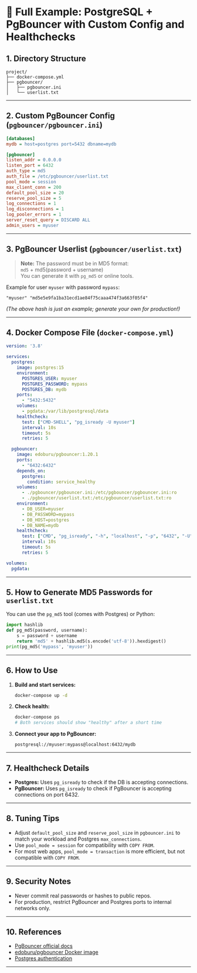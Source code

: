 
# 🐳 **Full Example: PostgreSQL + PgBouncer with Custom Config and Healthchecks**

## **1. Directory Structure**

```
project/
├── docker-compose.yml
├── pgbouncer/
│   ├── pgbouncer.ini
│   └── userlist.txt
```

---

## **2. Custom PgBouncer Config (`pgbouncer/pgbouncer.ini`)**

```ini
[databases]
mydb = host=postgres port=5432 dbname=mydb

[pgbouncer]
listen_addr = 0.0.0.0
listen_port = 6432
auth_type = md5
auth_file = /etc/pgbouncer/userlist.txt
pool_mode = session
max_client_conn = 200
default_pool_size = 20
reserve_pool_size = 5
log_connections = 1
log_disconnections = 1
log_pooler_errors = 1
server_reset_query = DISCARD ALL
admin_users = myuser
```

---

## **3. PgBouncer Userlist (`pgbouncer/userlist.txt`)**

> **Note:** The password must be in MD5 format:  
> `md5` + md5(password + username)  
> You can generate it with `pg_md5` or online tools.

Example for user `myuser` with password `mypass`:

```text
"myuser" "md5e5e9fa1ba31ecd1ae84f75caaa474f3a663f05f4"
```

*(The above hash is just an example; generate your own for production!)*

---

## **4. Docker Compose File (`docker-compose.yml`)**

```yaml
version: '3.8'

services:
  postgres:
    image: postgres:15
    environment:
      POSTGRES_USER: myuser
      POSTGRES_PASSWORD: mypass
      POSTGRES_DB: mydb
    ports:
      - "5432:5432"
    volumes:
      - pgdata:/var/lib/postgresql/data
    healthcheck:
      test: ["CMD-SHELL", "pg_isready -U myuser"]
      interval: 10s
      timeout: 5s
      retries: 5

  pgbouncer:
    image: edoburu/pgbouncer:1.20.1
    ports:
      - "6432:6432"
    depends_on:
      postgres:
        condition: service_healthy
    volumes:
      - ./pgbouncer/pgbouncer.ini:/etc/pgbouncer/pgbouncer.ini:ro
      - ./pgbouncer/userlist.txt:/etc/pgbouncer/userlist.txt:ro
    environment:
      - DB_USER=myuser
      - DB_PASSWORD=mypass
      - DB_HOST=postgres
      - DB_NAME=mydb
    healthcheck:
      test: ["CMD", "pg_isready", "-h", "localhost", "-p", "6432", "-U", "myuser"]
      interval: 10s
      timeout: 5s
      retries: 5

volumes:
  pgdata:
```

---

## **5. How to Generate MD5 Passwords for `userlist.txt`**

You can use the `pg_md5` tool (comes with Postgres) or Python:

```python
import hashlib
def pg_md5(password, username):
    s = password + username
    return 'md5' + hashlib.md5(s.encode('utf-8')).hexdigest()
print(pg_md5('mypass', 'myuser'))
```

---

## **6. How to Use**

1. **Build and start services:**
   ```bash
   docker-compose up -d
   ```

2. **Check health:**
   ```bash
   docker-compose ps
   # Both services should show "healthy" after a short time
   ```

3. **Connect your app to PgBouncer:**
   ```
   postgresql://myuser:mypass@localhost:6432/mydb
   ```

---

## **7. Healthcheck Details**

- **Postgres:** Uses `pg_isready` to check if the DB is accepting connections.
- **PgBouncer:** Uses `pg_isready` to check if PgBouncer is accepting connections on port 6432.

---

## **8. Tuning Tips**

- Adjust `default_pool_size` and `reserve_pool_size` in `pgbouncer.ini` to match your workload and Postgres `max_connections`.
- Use `pool_mode = session` for compatibility with `COPY FROM`.
- For most web apps, `pool_mode = transaction` is more efficient, but not compatible with `COPY FROM`.

---

## **9. Security Notes**

- Never commit real passwords or hashes to public repos.
- For production, restrict PgBouncer and Postgres ports to internal networks only.

---

## **10. References**

- [PgBouncer official docs](https://www.pgbouncer.org/config.html)
- [edoburu/pgbouncer Docker image](https://github.com/edoburu/docker-pgbouncer)
- [Postgres authentication](https://www.postgresql.org/docs/current/auth-password.html)

---